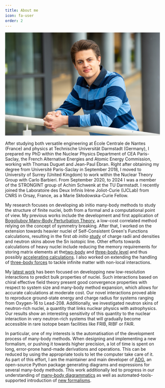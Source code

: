 ```yaml
---
title: About me
icon: fa-user
order: 2
---
```


<img src="assets/images/Arthuis_home_landscape.jpg" alt="Picture of Pierre Arthuis" class="portrait">

After studying both versatile engineering at École Centrale de Nantes (France)
and physics at Technische Universität Darmstadt (Germany), I prepared my PhD
within the Nuclear Physics Department of CEA Paris-Saclay, the French
Alternative Energies and Atomic Energy Commission, working with Thomas Duguet
and Jean-Paul Ébran. Right after obtaining my degree from Université
Paris-Saclay in September 2018, I moved to University of Surrey (United Kingdom)
to work within the Nuclear Theory Group with Carlo Barbieri. From September
2020, to 2024 I was a member of the STRONGINT group of Achim Schwenk at the TU
Darmstadt. I recently joined the Laboratoire des Deux Infinis Irène Joliot-Curie
(IJCLab) from CNRS in Orsay, France, as a Marie Skłodowska-Curie Fellow.

My research focuses on developing ab initio many-body methods to study the
structure of finite nuclei, both from a formal and a computational point of
view. My previous works include the development and first application of
[Bogoliubov Many-Body Perturbation Theory](https://tel.archives-ouvertes.fr/tel-01992165),
a low-cost correlated method relying on the concept of symmetry breaking.
After that, I worked on the extension towards heavier nuclei of
Self-Consistent Green's Functions calculations, resulting in the first
*ab initio* [study](https://doi.org/10.1103/PhysRevLett.125.182501) of charge
radii and densities and neutron skins above the Sn isotopic line. Other efforts
towards calculations of heavy nuclei include reducing the memory requirements
for storing matrix elements at the[two-body](https://doi.org/10.1016/j.physletb.2021.136623)
and [three-body level](https://arxiv.org/abs/2307.15572)
and thus possibly [accelerating calculations](https://doi.org/10.1103/PhysRevC.106.024320).
I also worked on extending the handling of [three-body forces](https://doi.org/10.1103/PhysRevC.107.044303)
to tackle infinite matter with non-local interactions.

My [latest work](https://arxiv.org/abs/2401.06675) has been focused on developping new low-resolution
interactions to predict bulk properties of nuclei. Such interactions based on chiral effective
field theory present good convergence properties with respect to system size and many-body
method expansion, which allows for accurate calculations at moderate cost.
Our novel interactions proved able to reproduce ground-state energy and charge radius for systems
ranging from Oxygen-16 to Lead-208. Additionally, we investigated neutron skins of neutron-rich
nuclei, a quantity that links nuclear physics with astrophysics. Our results show an
interesting sensitivity of this quantity to the nuclear interaction in very neutron-rich
systems that will gradually become accessible in rare isotope beam facilities like FRIB, RIBF or FAIR.

In particular, one of my interests is the automatisation of the development
process of many-body methods. When designing and implementing a new formalism,
or pushing it towards higher precision, a lot of time is spent on long,
error-prone hand-made derivations and operations. This can be reduced by using
the appropriate tools to let the computer take care of it.
As part of this effort, I am the maintainer and main developer of
[ADG](https://github.com/adgproject/adg/), an open-source Python package
generating diagrams and expressions for several many-body methods. This work
additionally led to progress in our understanding of [many-body diagrammatics](https://doi.org/10.1016/j.cpc.2018.11.023)
as well as automated-tools-supported introduction of [new formalisms](https://doi.org/10.1140/epja/s10050-021-00621-6).

